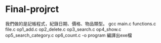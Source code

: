 # Final-projrct
我們做的是記帳程式，紀錄日期、價格、物品類型。
gcc main.c functions.c  file.c op1_add.c op2_delete.c op3_search.c op4_show.c op5_search_category.c op6_count.c -o program
編譯出exe檔
